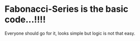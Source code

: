 # Fabonacci-Series is the basic code...!!!!
Everyone should go for it, looks simple but logic is not that easy.
